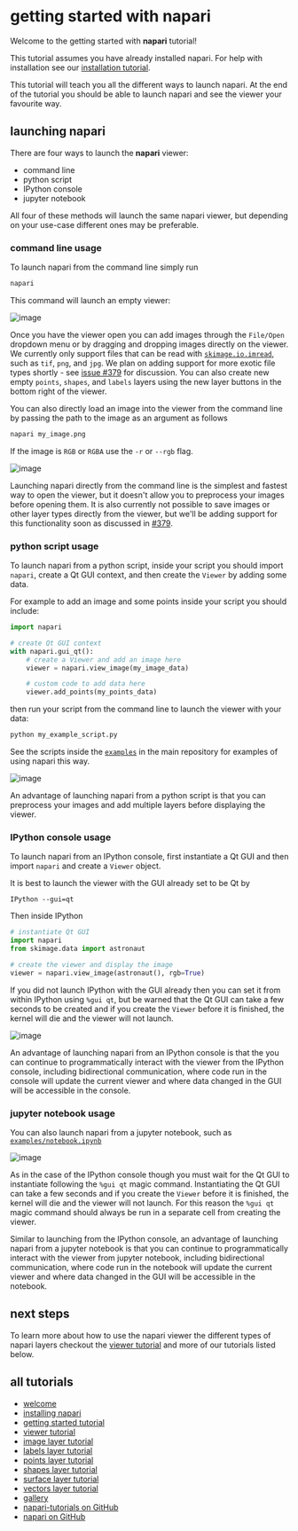 # getting started with napari

Welcome to the getting started with **napari** tutorial!

This tutorial assumes you have already installed napari. For help with installation see our [installation tutorial](installation.md).

This tutorial will teach you all the different ways to launch napari. At the end of the tutorial you should be able to launch napari and see the viewer your favourite way.


## launching napari

There are four ways to launch the **napari** viewer:

- command line
- python script
- IPython console
- jupyter notebook


All four of these methods will launch the same napari viewer, but depending on your use-case different ones may be preferable.

### command line usage

To launch napari from the command line simply run
```sh
napari
```

This command will launch an empty viewer:

![image](./resources/launch_cli_empty.png)

Once you have the viewer open you can add images through the `File/Open` dropdown menu or by dragging and dropping images directly on the viewer. We currently only support files that can be read with [`skimage.io.imread`](https://scikit-image.org/docs/dev/api/skimage.io.html#skimage.io.imread), such as `tif`, `png`, and `jpg`. We plan on adding support for more exotic file types shortly - see [issue #379](https://github.com/napari/napari/issues/379) for discussion. You can also create new empty `points`, `shapes`, and `labels` layers using the new layer buttons in the bottom right of the viewer.

You can also directly load an image into the viewer from the command line by passing the path to the image as an argument as follows
```sh
napari my_image.png
```
If the image is `RGB` or `RGBA` use the `-r` or `--rgb` flag.

![image](./resources/launch_cli_image.png)

Launching napari directly from the command line is the simplest and fastest way to open the viewer, but it doesn't allow you to preprocess your images before opening them. It is also currently not possible to save images or other layer types directly from the viewer, but we'll be adding support for this functionality soon as discussed in [#379](https://github.com/napari/napari/issues/379).

### python script usage

To launch napari from a python script, inside your script you should import `napari`, create a Qt GUI context, and then create the `Viewer` by adding some data.

For example to add an image and some points inside your script you should include:

```python
import napari

# create Qt GUI context
with napari.gui_qt():
    # create a Viewer and add an image here
    viewer = napari.view_image(my_image_data)

    # custom code to add data here
    viewer.add_points(my_points_data)
```

then run your script from the command line to launch the viewer with your data:
```sh
python my_example_script.py
```

See the scripts inside the [`examples`](https://github.com/napari/napari/tree/master/examples) in the main repository for examples of using napari this way.

![image](./resources/launch_script.png)

An advantage of launching napari from a python script is that you can preprocess your images and add multiple layers before displaying the viewer.

### IPython console usage

To launch napari from an IPython console, first instantiate a Qt GUI and then import `napari` and create a `Viewer` object.

It is best to launch the viewer with the GUI already set to be Qt by

```
IPython --gui=qt
```

Then inside IPython
```python
# instantiate Qt GUI
import napari
from skimage.data import astronaut

# create the viewer and display the image
viewer = napari.view_image(astronaut(), rgb=True)
```

If you did not launch IPython with the GUI already then you can set it from within IPython using `%gui qt`, but be warned that the Qt GUI can take a few seconds to be created and if you create the `Viewer` before it is finished, the kernel will die and the viewer will not launch.

![image](./resources/launch_ipython.png)

An advantage of launching napari from an IPython console is that the you can continue to programmatically interact with the viewer from the IPython console, including bidirectional communication, where code run in the console will update the current viewer and where data changed in the GUI will be accessible in the console.

### jupyter notebook usage

You can also launch napari from a jupyter notebook, such as [`examples/notebook.ipynb`](https://github.com/napari/napari/tree/master/examples/notebook.ipynb)

![image](./resources/launch_jupyter.png)

As in the case of the IPython console though you must wait for the Qt GUI to instantiate following the `%gui qt` magic command. Instantiating the Qt GUI can take a few seconds and if you create the `Viewer` before it is finished, the kernel will die and the viewer will not launch. For this reason the `%gui qt` magic command should always be run in a separate cell from creating the viewer.

Similar to launching from the IPython console, an advantage of launching napari from a jupyter notebook is that you can continue to programmatically interact with the viewer from jupyter notebook, including bidirectional communication, where code run in the notebook will update the current viewer and where data changed in the GUI will be accessible in the notebook.

## next steps

To learn more about how to use the napari viewer the different types of napari layers checkout the [viewer tutorial](viewer.md) and more of our tutorials listed below.

## all tutorials

- [welcome](../README.md)
- [installing napari](installation.md)
- [getting started tutorial](getting_started.md)
- [viewer tutorial](viewer.md)
- [image layer tutorial](image.md)
- [labels layer tutorial](labels.md)
- [points layer tutorial](points.md)
- [shapes layer tutorial](shapes.md)
- [surface layer tutorial](surface.md)
- [vectors layer tutorial](vectors.md)
- [gallery](../gallery/gallery.md)
- [napari-tutorials on GitHub](https://github.com/napari/napari-tutorials)
- [napari on GitHub](https://github.com/napari/napari)
